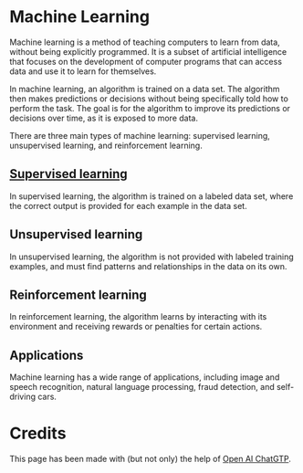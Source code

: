 # Machine Learning
Machine learning is a method of teaching computers to learn from data, without being explicitly programmed. It is a subset of artificial intelligence that focuses on the development of computer programs that can access data and use it to learn for themselves.

In machine learning, an algorithm is trained on a data set. The algorithm then makes predictions or decisions without being specifically told how to perform the task. The goal is for the algorithm to improve its predictions or decisions over time, as it is exposed to more data.

There are three main types of machine learning: supervised learning, unsupervised learning, and reinforcement learning. 

## [Supervised learning](https://github.com/quillaur/data_learning/tree/main/data_science/machine_learning/supervised_learning)
In supervised learning, the algorithm is trained on a labeled data set, where the correct output is provided for each example in the data set. 

## Unsupervised learning
In unsupervised learning, the algorithm is not provided with labeled training examples, and must find patterns and relationships in the data on its own. 

## Reinforcement learning
In reinforcement learning, the algorithm learns by interacting with its environment and receiving rewards or penalties for certain actions.

## Applications
Machine learning has a wide range of applications, including image and speech recognition, natural language processing, fraud detection, and self-driving cars.

# Credits
This page has been made with (but not only) the help of [Open AI ChatGTP](https://chat.openai.com/).